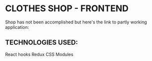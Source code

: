 # CLOTHES SHOP - FRONTEND

Shop has not been accomplished but here's the link to partly working application:

## TECHNOLOGIES USED:

React hooks
Redux
CSS Modules


